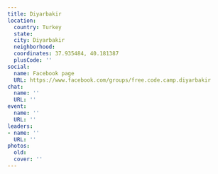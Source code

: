 ```yaml
---
title: Diyarbakir
location:
  country: Turkey
  state: 
  city: Diyarbakir
  neighborhood: 
  coordinates: 37.935484, 40.181387
  plusCode: ''
social:
  name: Facebook page
  URL: https://www.facebook.com/groups/free.code.camp.diyarbakir
chat:
  name: ''
  URL: ''
event:
  name: ''
  URL: ''
leaders:
- name: ''
  URL: ''
photos:
  old: 
  cover: ''
---
```

